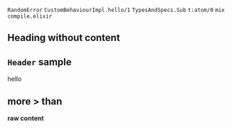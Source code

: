 `RandomError`
`CustomBehaviourImpl.hello/1`
`TypesAndSpecs.Sub`
`t:atom/0`
`mix compile.elixir`

## Heading without content

## `Header` sample

hello

<!-- HTML comment -->

## more > than

<p><strong>raw content</strong></p>
